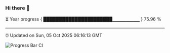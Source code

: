 ### Hi there 👋

⏳ Year progress { ██████████████████████▁▁▁▁▁▁▁▁ } 75.96 %

---

⏰ Updated on Sun, 05 Oct 2025 06:16:13 GMT

![Progress Bar CI](https://github.com/code-lakshay/GitHub-Actions-Demo/workflows/Progress%20Bar%20CI/badge.svg)
